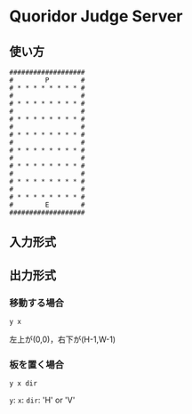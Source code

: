 # Quoridor Judge Server
## 使い方
```
###################
#        P        #
# * * * * * * * * #
#                 #
# * * * * * * * * #
#                 #
# * * * * * * * * #
#                 #
# * * * * * * * * #
#                 #
# * * * * * * * * #
#                 #
# * * * * * * * * #
#                 #
# * * * * * * * * #
#                 #
# * * * * * * * * #
#        E        #
###################
```

## 入力形式
## 出力形式
### 移動する場合
```
y x
```
左上が(0,0)，右下が(H-1,W-1)
### 板を置く場合
```
y x dir
```
`y`: 
`x`:
`dir`: 'H' or 'V'

